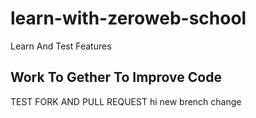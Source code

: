 # learn-with-zeroweb-school
Learn And Test Features
## Work To Gether To Improve Code
TEST FORK AND PULL REQUEST
hi
new brench
change

